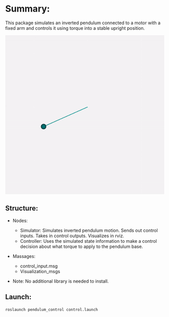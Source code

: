 # Summary: #

This package simulates an inverted pendulum connected to a motor with a fixed arm and controls it using torque into a stable upright position.

![inverted pendulum demo](demo.gif)

## Structure: ##

* Nodes:
  - Simulator:
    Simulates inverted pendulum motion. Sends out control inputs. Takes in control outputs. Visualizes in rviz.
  - Controller:
    Uses the simulated state information to make a control decision about what torque to apply to the pendulum base.

* Massages:
  - control_input.msg
  - Visualization_msgs

* Note:
  No additional library is needed to install.

## Launch: ##

`roslaunch pendulum_control control.launch`
